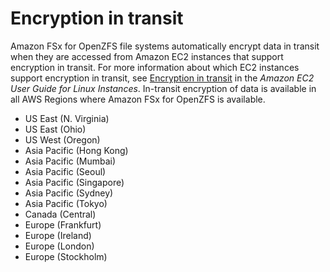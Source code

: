 # Encryption in transit<a name="encryption-transit"></a>

Amazon FSx for OpenZFS file systems automatically encrypt data in transit when they are accessed from Amazon EC2 instances that support encryption in transit\. For more information about which EC2 instances support encryption in transit, see [Encryption in transit](https://docs.aws.amazon.com/AWSEC2/latest/UserGuide/data-protection.html#encryption-transit) in the *Amazon EC2 User Guide for Linux Instances*\. In\-transit encryption of data is available in all AWS Regions where Amazon FSx for OpenZFS is available\.
+ US East \(N\. Virginia\)
+ US East \(Ohio\)
+ US West \(Oregon\)
+ Asia Pacific \(Hong Kong\)
+ Asia Pacific \(Mumbai\)
+ Asia Pacific \(Seoul\)
+ Asia Pacific \(Singapore\)
+ Asia Pacific \(Sydney\)
+ Asia Pacific \(Tokyo\)
+ Canada \(Central\)
+ Europe \(Frankfurt\)
+ Europe \(Ireland\)
+ Europe \(London\)
+ Europe \(Stockholm\)